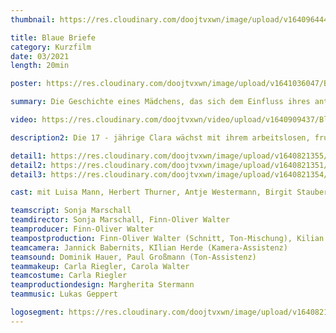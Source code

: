 ```yaml
---
thumbnail: https://res.cloudinary.com/doojtvxwn/image/upload/v1640964445/Blaue%20Briefe/thumbnail.blauebriefe_xordg0.jpg

title: Blaue Briefe
category: Kurzfilm
date: 03/2021
length: 20min

poster: https://res.cloudinary.com/doojtvxwn/image/upload/v1641036047/Blaue%20Briefe/plakat-blauebriefe_vnt1wp.jpg

summary: Die Geschichte eines Mädchens, das sich dem Einfluss ihres antisemitischen Umfelds entzieht und nach Jahren des Mitläufertums endlich eine klare Haltung einnimmt.

video: https://res.cloudinary.com/doojtvxwn/video/upload/v1640909437/Blaue%20Briefe/blaue-briefe-teaser_ekw0nj.mp4

description2: Die 17 - jährige Clara wächst mit ihrem arbeitslosen, frustrierten Vater und ihrer liebevollen, aber nicht durchsetzungsfähigen Mutter auf und absolviert ihr Schulpraktikum in einem Altenheim. Dort lernt sie einen alten Mann, den ehemaligen Geigenbauer Elias kennen, zu dem sie, auch wegen der gemeinsamen Leidenschaft zur Musik, eine besondere Beziehung aufbaut. Clara findet in Elias ein Vorbild, das sie inspiriert, aber auch motiviert. Erst später erfährt sie, dass Elias Jude ist und sie beginnt, die dumpfen Parolen ihres Vaters und der Freunde in einem anderen Licht zu sehen. Auch Elias fasst Vertrauen zu dem jungen Mädchen und erzählt ihr von seiner Brieffreundschaft zu der jüdischen Lehrerin Emmi, mit der er sich dank Clara nach vielen Jahren endlich trifft. Als Emmi später bei einem antisemitischen Attentat, wie zuletzt in Halle, ums Leben kommt, zerbricht Elias daran. Clara wird bewusst, dass es nun endlich Zeit wird, Haltung zu beziehen. Eine Geschichte über den Mut zum Widerstand, die zeigt, wie sehr jeder Einzelne egal welchen Alters dazu beisteuern kann, dass wir eine offene Gesellschaft bilden, in der Antisemitismus und Rechtsextremismus keinen Platz einnehmen. #keinenmillimeternachrechts

detail1: https://res.cloudinary.com/doojtvxwn/image/upload/v1640821355/Blaue%20Briefe/still-blauebriefe1_cwcgem.png
detail2: https://res.cloudinary.com/doojtvxwn/image/upload/v1640821351/Blaue%20Briefe/still-blauebriefe2_gxnwf2.png
detail3: https://res.cloudinary.com/doojtvxwn/image/upload/v1640821354/Blaue%20Briefe/still-blauebriefe3_uvimmj.png

cast: mit Luisa Mann, Herbert Thurner, Antje Westermann, Birgit Stauber, Emery Escher, Felix Budinger & Marlene Lidy

teamscript: Sonja Marschall
teamdirector: Sonja Marschall, Finn-Oliver Walter
teamproducer: Finn-Oliver Walter
teampostproduction: Finn-Oliver Walter (Schnitt, Ton-Mischung), Kilian Herde (Farben)
teamcamera: Jannick Babernits, KIlian Herde (Kamera-Assistenz)
teamsound: Dominik Hauer, Paul Großmann (Ton-Assistenz)
teammakeup: Carla Riegler, Carola Walter
teamcostume: Carla Riegler
teamproductiondesign: Margherita Stermann
teammusic: Lukas Geppert

logosegment: https://res.cloudinary.com/doojtvxwn/image/upload/v1640821346/Blaue%20Briefe/logos-blauebriefe_fwzmcu.png
---
```


<video-header :category="category" :videosrc="video" :date="date" :length="length" :thumbnail="thumbnail"></video-header>
<text-poster-section :description="description2" :poster="poster">

<team-section>
  <template>
    <team-card role="Produktion" name="Finn-Oliver Walter (Schnitt | Ton-Mischung), Kilian Herde (Farben), Hans Wurst, Keine Ahnung, Untitles, Was Weiß Ich"><team-card>
  </template>
  <template>
    <team-card role="Kamera" name="Sonja Marschall Finn Walter"><team-card>
  </template>
  <template>
    <team-card role="Kamera" name="Finn-Oliver Walter, Lucas Kolinger" isInternal=true vorschau=true><team-card>
  </template>
  <template>
    <team-card role="Produktion" name="Finn-Oliver Walter (Schnitt | Ton-Mischung), Kilian Herde (Farben)"><team-card>
  </template>
  <template>
    <team-card role="Kamera" name="Sonja Marschall, Finn Walter"><team-card>
  </template>
  <template>
    <team-card role="Kamera" name="Finn-Oliver Walter, Lucas Kolinger"><team-card>
  </template>
  <template>
    <team-card role="Produktion" name="Finn-Oliver Walter (Schnitt | Ton-Mischung), Kilian Herde (Farben)"><team-card>
  </template>
  <template>
    <team-card role="Kamera" name="Sonja Marschall, Finn Walter"><team-card>
  </template>
  <template>
    <team-card role="Kamera" name="Finn-Oliver Walter, Lucas Kolinger"><team-card>
  </template>
</team-section>
